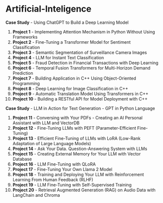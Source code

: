 # Artificial-Inteligence


**Case Study** - Using ChatGPT to Build a Deep Learning Model
1. **Project 1** - Implementing Attention Mechanism in Python Without Using Frameworks
2. **Project 2** - Fine-Tuning a Transformer Model for Sentiment Classification
3. **Project 3** - Semantic Segmentation of Surveillance Camera Images
4. **Project 4** - LLM for Instant Text Classification
5. **Project 5** - Fraud Detection in Financial Transactions with Deep Learning
6. **Project 6** - Temporal Fusion Transformers for Multi-Horizon Demand Prediction
7. **Project 7** - Building Application in C++ Using Object-Oriented Programming
8. **Project 8** - Deep Learning for Image Classification in C++
9. **Project 9** - Automatic Translation Model Using Transformers in C++
10. **Project 10** - Building a RESTful API for Model Deployment with C++


**Case Study** - LLM in Action for Text Generation - GPT in Python Language
1. **Project 11** - Conversing with Your PDFs - Creating an AI Personal Assistant with LLM and VectorDB
2. **Project 12** - Fine-Tuning LLMs with PEFT (Parameter-Efficient Fine-Tuning)
3. **Project 13** - Efficient Fine-Tuning of LLMs with LoRA (Low-Rank Adaptation of Large Language Models)
4. **Project 14** - Ask Your Data. Question-Answering System with LLMs
5. **Project 15** - Creating External Memory for Your LLM with Vector Database
6. **Project 16** - LLM Fine-Tuning with QLoRA
7. **Project 17** - Fine-Tuning Your Own Llama 2 Model
8. **Project 18** - Training and Deploying Your LLM with Reinforcement Learning From Human Feedback (RLHF)
9. **Project 19** - LLM Fine-Tuning with Self-Supervised Training
10. **Project 20** - Retrieval Augmented Generation (RAG) on Audio Data with LangChain and Chroma

